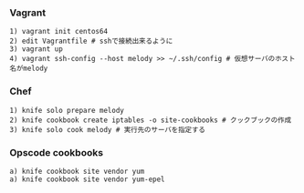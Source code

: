 ### Vagrant

```
1) vagrant init centos64
2) edit Vagrantfile # sshで接続出来るように
3) vagrant up
4) vagrant ssh-config --host melody >> ~/.ssh/config # 仮想サーバのホスト名がmelody
```

### Chef

```
1) knife solo prepare melody
2) knife cookbook create iptables -o site-cookbooks # クックブックの作成
3) knife solo cook melody # 実行先のサーバを指定する
```

### Opscode cookbooks
```
a) knife cookbook site vendor yum
a) knife cookbook site vendor yum-epel
